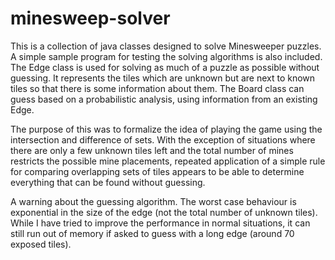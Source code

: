 # minesweep-solver
This is a collection of java classes designed to solve Minesweeper puzzles.  A simple sample program for testing the solving algorithms is also included.
The Edge class is used for solving as much of a puzzle as possible without guessing.  It represents the tiles which are unknown but are next to known tiles so that there is some information about them.  The Board class can guess based on a probabilistic analysis, using information from an existing Edge.

The purpose of this was to formalize the idea of playing the game using the intersection and difference of sets.  With the exception of situations where there are only a few unknown tiles left and the total number of mines restricts the possible mine placements, repeated application of a simple rule for comparing overlapping sets of tiles appears to be able to determine everything that can be found without guessing.

A warning about the guessing algorithm.  The worst case behaviour is exponential in the size of the edge (not the total number of unknown tiles).  While I have tried to improve the performance in normal situations, it can still run out of memory if asked to guess with a long edge (around 70 exposed tiles).
